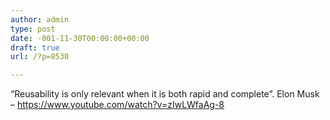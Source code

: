 ```yaml
---
author: admin
type: post
date: -001-11-30T00:00:00+00:00
draft: true
url: /?p=8530

---
```

&#8220;Reusability is only relevant when it is both rapid and complete&#8221;. Elon Musk &#8211; https://www.youtube.com/watch?v=zIwLWfaAg-8